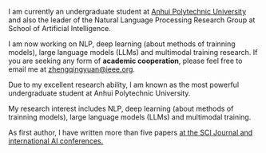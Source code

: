 I am currently an undergraduate student at [Anhui Polytechnic University](https://www.ahpu.edu.cn/) and also the leader of the Natural Language Processing Research Group at School of Artificial Intelligence.

I am now working on NLP, deep learning (about methods of trainning models), large language models (LLMs) and multimodal training research. If you are seeking any form of **academic cooperation**, please feel free to email me at [zhengqingyuan@ieee.org](mailto:zhengqingyuan@ieee.org).

Due to my excellent research ability, I am known as the most powerful undergraduate student at Anhui Polytechnic University.

My research interest includes NLP, deep learning (about methods of trainning models), large language models (LLMs) and multimodal training. 

As first author, I have written more than five papers <a href='https://scholar.google.com/citations?user=dTu07l8AAAAJ'> at the SCI Journal and international AI conferences. 
